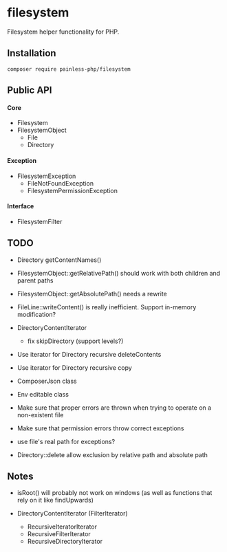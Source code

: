 # filesystem

Filesystem helper functionality for PHP.

## Installation

```
composer require painless-php/filesystem
```

## Public API

#### Core

* Filesystem
* FilesystemObject
    * File
    * Directory

#### Exception

* FilesystemException
    * FileNotFoundException
    * FilesystemPermissionException

#### Interface

* FilesystemFilter

## TODO

* Directory getContentNames()

* FilesystemObject::getRelativePath() should work with both children and parent paths
* FilesystemObject::getAbsolutePath() needs a rewrite

* FileLine::writeContent() is really inefficient. Support in-memory modification?

* DirectoryContentIterator
    * fix skipDirectory (support levels?)

* Use iterator for Directory recursive deleteContents
* Use iterator for Directory recursive copy

* ComposerJson class
* Env editable class

* Make sure that proper errors are thrown when trying to operate on a non-existent file
* Make sure that permission errors throw correct exceptions
* use file's real path for exceptions?

* Directory::delete allow exclusion by relative path and absolute path

## Notes
- isRoot() will probably not work on windows (as well as functions that rely on it like findUpwards)

- DirectoryContentIterator (FilterIterator)
    - RecursiveIteratorIterator
    - RecursiveFilterIterator
    - RecursiveDirectoryIterator
